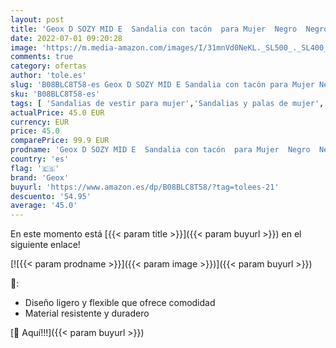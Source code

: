 ```yaml
---
layout: post
title: 'Geox D SOZY MID E  Sandalia con tacón  para Mujer  Negro  Negro   39.5 EU'
date: 2022-07-01 09:20:28
image: 'https://m.media-amazon.com/images/I/31mnVd0NeKL._SL500_._SL400_.jpg'
comments: true
category: ofertas
author: 'tole.es'
slug: 'B08BLC8T58-es Geox D SOZY MID E Sandalia con tacón para Mujer Negro...'
sku: 'B08BLC8T58-es'
tags: [ 'Sandalias de vestir para mujer','Sandalias y palas de mujer','Zapatos','Zapatos para mujer','Zapatos y complementos','geox','sandalia','🇪🇸', ]
actualPrice: 45.0 EUR
currency: EUR
price: 45.0
comparePrice: 99.9 EUR
prodname: 'Geox D SOZY MID E  Sandalia con tacón  para Mujer  Negro  Negro   39.5 EU'
country: 'es'
flag: '🇪🇸'
brand: 'Geox'
buyurl: 'https://www.amazon.es/dp/B08BLC8T58/?tag=tolees-21'
descuento: '54.95'
average: '45.0'
---
```


En este momento está [{{< param title >}}]({{< param buyurl >}}) en el siguiente enlace!

[![{{< param prodname >}}]({{< param image >}})]({{< param buyurl >}})

🔎:

- Diseño ligero y flexible que ofrece comodidad
- Material resistente y duradero

[🛒 Aquí!!!]({{< param buyurl >}})
